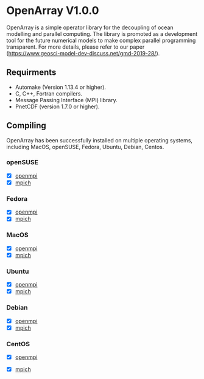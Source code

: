 # OpenArray V1.0.0
OpenArray is a simple operator library for the decoupling of ocean modelling and parallel computing. The library is promoted as a development tool for the future numerical models to make complex parallel programming transparent. For more details, please refer to our paper (https://www.geosci-model-dev-discuss.net/gmd-2019-28/).

## Requirments
* Automake (Version 1.13.4 or higher).  
* C, C++, Fortran compilers.  
* Message Passing Interface (MPI) library.  
* PnetCDF (version 1.7.0 or higher).  

## Compiling
OpenArray has been successfully installed on multiple operating systems, including MacOS, openSUSE, Fedora, Ubuntu, Debian, Centos.

### openSUSE

- [x] [openmpi](./docs/en/opensuse-openmpi.md)
- [x] [mpich](./docs/en/opensuse-mpich.md)

### Fedora

- [x] [openmpi](./docs/en/fedora-openmpi.md)
- [x] [mpich](./docs/en/fedora-mpich.md)

### MacOS

- [x] [openmpi](./docs/en/macos-openmpi.md)
- [x] [mpich](./docs/en/macos-mpich.md)

### Ubuntu

- [x] [openmpi](./docs/en/ubuntu-openmpi.md)
- [x] [mpich](./docs/en/ubuntu-mpich.md)

### Debian

- [x] [openmpi](./docs/en/debian-openmpi.md)
- [x] [mpich](./docs/en/debian-mpich.md)

### CentOS

- [x] [openmpi](./docs/en/centos-openmpi.md)
- [x] [mpich](./docs/en/centos-mpich.md)

